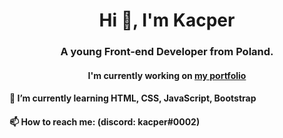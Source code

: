 <h1 align="center">Hi 👋, I'm Kacper</h1>
<h3 align="center">A young Front-end Developer from Poland.</h3>
<h4 align="center">I'm currently working on <a href="https://github.com/kacper299/kacperdev">my portfolio</a></h4>
<h4>🌱 I’m currently learning HTML, CSS, JavaScript, Bootstrap</h4>
<h4>📫 How to reach me: (discord: kacper#0002)</h4>



<!--
**kacper299/kacper299** is a ✨ _special_ ✨ repository because its `README.md` (this file) appears on your GitHub profile.

Here are some ideas to get you started:

- 🔭 I’m currently working on ...
- 🌱 I’m currently learning ...
- 👯 I’m looking to collaborate on ...
- 🤔 I’m looking for help with ...
- 💬 Ask me about ...
- 📫 How to reach me: ...
- 😄 Pronouns: ...
- ⚡ Fun fact: ...
-->
